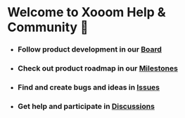 # Welcome to Xooom Help & Community 👋

- ### Follow product development in our [Board](https://github.com/orgs/xooom-dev/projects/1/views/1)
- ### Check out product roadmap in our [Milestones](https://github.com/orgs/xooom-dev/projects/1/views/6)
- ### Find and create bugs and ideas in [Issues](https://github.com/xooom-dev/roadmap/issues)
- ### Get help and participate in [Discussions](https://github.com/xooom-dev/roadmap/discussions)
